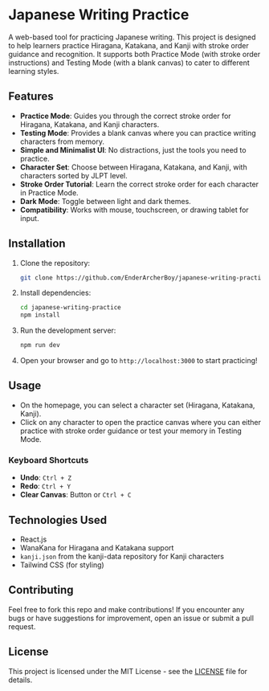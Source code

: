 # Japanese Writing Practice

A web-based tool for practicing Japanese writing. This project is designed to help learners practice Hiragana, Katakana, and Kanji with stroke order guidance and recognition. It supports both Practice Mode (with stroke order instructions) and Testing Mode (with a blank canvas) to cater to different learning styles.

## Features

- **Practice Mode**: Guides you through the correct stroke order for Hiragana, Katakana, and Kanji characters.
- **Testing Mode**: Provides a blank canvas where you can practice writing characters from memory.
- **Simple and Minimalist UI**: No distractions, just the tools you need to practice.
- **Character Set**: Choose between Hiragana, Katakana, and Kanji, with characters sorted by JLPT level.
- **Stroke Order Tutorial**: Learn the correct stroke order for each character in Practice Mode.
- **Dark Mode**: Toggle between light and dark themes.
- **Compatibility**: Works with mouse, touchscreen, or drawing tablet for input.
  
## Installation

1. Clone the repository:
    ```bash
    git clone https://github.com/EnderArcherBoy/japanese-writing-practice.git
    ```
   
2. Install dependencies:
    ```bash
    cd japanese-writing-practice
    npm install
    ```
   
3. Run the development server:
    ```bash
    npm run dev
    ```

4. Open your browser and go to `http://localhost:3000` to start practicing!

## Usage

- On the homepage, you can select a character set (Hiragana, Katakana, Kanji).
- Click on any character to open the practice canvas where you can either practice with stroke order guidance or test your memory in Testing Mode.

### Keyboard Shortcuts

- **Undo**: `Ctrl + Z`
- **Redo**: `Ctrl + Y`
- **Clear Canvas**: Button or `Ctrl + C`

## Technologies Used

- React.js
- WanaKana for Hiragana and Katakana support
- `kanji.json` from the kanji-data repository for Kanji characters
- Tailwind CSS (for styling)

## Contributing

Feel free to fork this repo and make contributions! If you encounter any bugs or have suggestions for improvement, open an issue or submit a pull request.

## License

This project is licensed under the MIT License - see the [LICENSE](LICENSE) file for details.
